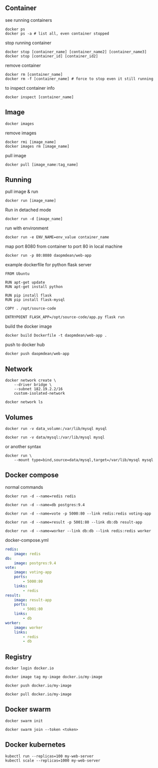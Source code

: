 ## Container
see running containers 
```
docker ps
docker ps -a # list all, even container stopped
```

stop running container
```
docker stop [container_name] [container_name2] [container_name3]
docker stop [container_id] [container_id2]
```

remove container
```
docker rm [container_name]
docker rm -f [container_name] # force to stop even it still running
```

to inspect container info
```
docker inspect [container_name]
```

## Image
```
docker images
```

remove images
```
docker rmi [image_name]
docker images rm [image_name]
```

pull image
```
docker pull [image_name:tag_name]
```


## Running 

pull image & run
```
docker run [image_name]
```

Run in detached mode
```
docker run -d [image_name]
```

run with environment
```
docker run -e ENV_NAME=env_value container_name
```

map port 8080 from container to port 80 in local machine
```
docker run -p 80:8080 daopmdean/web-app
```


example dockerfile for python flask server

```
FROM Ubuntu

RUN apt-get update
RUN apt-get install python

RUN pip install flask
RUN pip install flask-mysql

COPY . /opt/source-code

ENTRYPOINT FLASK_APP=/opt/source-code/app.py flask run
```

build the docker image

```
docker build Dockerfile -t daopmdean/web-app .
```

push to docker hub

```
docker push daopmdean/web-app
```

## Network

```
docker network create \
    --driver bridge \
    --subnet 182.19.2.2/16
    custom-isolated-network
```

```
docker network ls
```

## Volumes

```
docker run -v data_volumn:/var/lib/mysql mysql

docker run -v data/mysql:/var/lib/mysql mysql
```

or another syntax
```
docker run \
    --mount type=bind,source=data/mysql,target=/var/lib/mysql mysql
```

## Docker compose

normal commands
```
docker run -d --name=redis redis

docker run -d --name=db postgres:9.4

docker run -d --name=vote -p 5000:80 --link redis:redis voting-app

docker run -d --name=result -p 5001:80 --link db:db result-app

docker run -d --name=worker --link db:db --link redis:redis worker
```

docker-compose.yml

```yml
redis:
    image: redis
db:
    image: postgres:9.4
vote:
    image: voting-app
    ports:
        - 5000:80
    links:
        - redis
result:
    image: result-app
    ports:
        - 5001:80
    links:
        - db
worker:
    image: worker
    links:
        - redis
        - db
```

## Registry

```
docker login docker.io
```

```
docker image tag my-image docker.io/my-image

docker push docker.io/my-image

docker pull docker.io/my-image
```

## Docker swarm

```
docker swarm init

docker swarm join --token <token>
```

## Docker kubernetes

```
kubectl run --replicas=100 my-web-server
kubectl scale --replicas=1000 my-web-server
```

